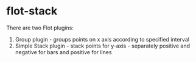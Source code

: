 flot-stack
==========
There are two Flot plugins:
1. Group plugin - groups points on x axis according to specified interval
2. Simple Stack plugin - stack points for y-axis - separately positive and negative for bars and positive for lines


